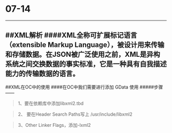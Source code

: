 # 07-14
---
##XML解析
####XML全称可扩展标记语言（extensible Markup Language），被设计用来传输和存储数据。在JSON被广泛使用之前，XML是异构系统之间交换数据的事实标准，它是一种具有自我描述能力的传输数据的语言。
---
##XML在OC中的使用
####在OC中我们需要进行添加 GData 使用
#####步骤——
>1、要在依赖库中添加libxml2.tbd 

>2、 要在Header Search Paths写上 /usr/include/libxml2

> 3、Other Linker Flags，添加-lxml2
